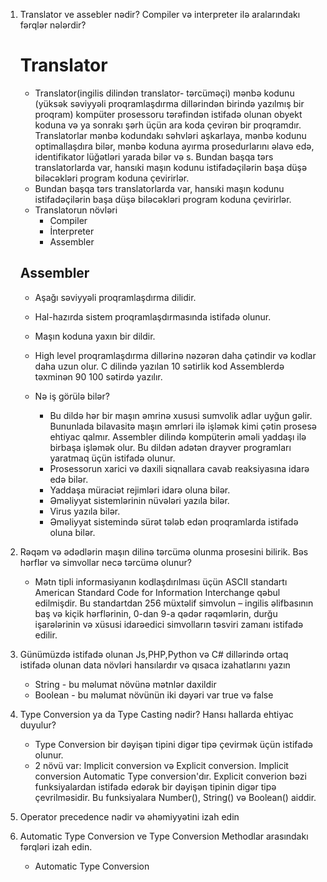 1. Translator ve assebler nədir? Compiler və interpreter ilə aralarındakı fərqlər nələrdir?
    # Translator
    - Translator(ingilis dilindən translator- tərcüməçi) mənbə kodunu (yüksək səviyyəli proqramlaşdırma dillərindən birində yazılmış bir proqram) kompüter prosessoru tərəfindən istifadə olunan obyekt koduna və ya sonrakı şərh üçün ara koda çevirən bir proqramdır. Translatorlar mənbə kodundakı səhvləri aşkarlaya, mənbə kodunu optimallaşdıra bilər, mənbə koduna ayırma prosedurlarını əlavə edə, identifikator lüğətləri yarada bilər və s.
    Bundan başqa tərs translatorlarda var, hansıki maşın kodunu istifadəçilərin başa düşə biləcəkləri program koduna çevirirlər.
    - Bundan başqa tərs translatorlarda var, hansıki maşın kodunu istifadəçilərin başa düşə biləcəkləri program koduna çevirirlər.
    - Translatorun növləri
        - Compiler
        - İnterpreter
        - Assembler



    ## Assembler
    - Aşağı səviyyəli proqramlaşdırma dilidir.
    - Hal-hazırda sistem proqramlaşdırmasında istifadə olunur.
    - Maşın koduna yaxın bir dildir.
    - High level proqramlaşdırma dillərinə nəzərən daha çətindir və kodlar daha uzun olur. C dilində yazılan 10 sətirlik kod Assemblerdə təxminən 90 100 sətirdə yazılır.

    - Nə iş görülə bilər?
        - Bu dildə hər bir maşın əmrinə xususi sumvolik adlar uyğun gəlir. Bununlada bilavasitə maşın əmrləri ilə işləmək kimi çətin prosesə ehtiyac qalmır. Assembler dilində kompüterin əməli yaddaşı ilə birbaşa işləmək olur. Bu dildən adətən drayver programları yaratmaq üçün istifadə olunur.
        - Prosessorun xarici və daxili siqnallara cavab reaksiyasına idarə edə bilər.
        - Yaddaşa müraciət rejimləri idarə oluna bilər.
        - Əməliyyat sistemlərinin nüvələri yazıla bilər.
        - Virus yazıla bilər.
        - Əməliyyat sistemində sürət tələb edən proqramlarda istifadə oluna bilər.
    
2. Rəqəm və ədədlərin maşın dilinə tərcümə olunma prosesini bilirik. Bəs hərflər və simvollar necə tərcümə olunur?
    - Mətn tipli informasiyanın kodlaşdırılması üçün ASCII standartı American Standard Code for Information Interchange qəbul edilmişdir. Bu standartdan 256 müxtəlif simvolun – ingilis əlifbasının baş və kiçik hərflərinin, 0-dan 9-a qədər rəqəmlərin, durğu işarələrinin və xüsusi idarəedici simvolların təsviri zamanı istifadə edilir. 

3. Günümüzdə istifadə olunan Js,PHP,Python və C# dillərində ortaq istifadə olunan data növləri hansılardır və qısaca izahatlarını yazın
    - String - bu məlumat növünə mətnlər daxildir
    - Boolean - bu məlumat növünün iki dəyəri var true və false

4. Type Conversion ya da Type Casting nədir? Hansı hallarda ehtiyac duyulur?
    - Type Conversion bir dəyişən tipini digər tipə çevirmək üçün istifadə olunur.
    - 2 növü var: Implicit conversion və Explicit conversion. 
    Implicit conversion Automatic Type conversion'dır.
    Explicit converion bəzi funksiyalardan istifadə edərək bir dəyişən tipinin digər tipə çevrilməsidir.
    Bu funksiyalara Number(), String() və Boolean() aiddir.

5. Operator precedence nədir və əhəmiyyətini izah edin

6. Automatic Type Conversion ve Type Conversion Methodlar arasındakı fərqləri izah edin.
    - Automatic Type Conversion